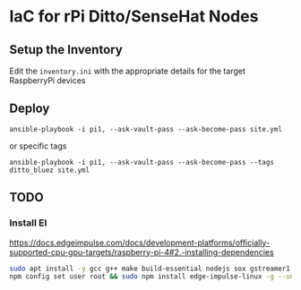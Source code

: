 # IaC for rPi Ditto/SenseHat Nodes

## Setup the Inventory

Edit the `inventory.ini` with the appropriate details for the target RaspberryPi devices

## Deploy

`ansible-playbook -i pi1, --ask-vault-pass --ask-become-pass site.yml`

or specific tags

`ansible-playbook -i pi1, --ask-vault-pass --ask-become-pass --tags ditto_bluez site.yml`


## TODO

### Install EI

https://docs.edgeimpulse.com/docs/development-platforms/officially-supported-cpu-gpu-targets/raspberry-pi-4#2.-installing-dependencies
```bash
sudo apt install -y gcc g++ make build-essential nodejs sox gstreamer1.0-tools gstreamer1.0-plugins-good gstreamer1.0-plugins-base gstreamer1.0-plugins-base-apps
npm config set user root && sudo npm install edge-impulse-linux -g --unsafe-perm
```
